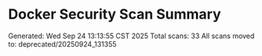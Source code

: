 # Docker Security Scan Summary
Generated: Wed Sep 24 13:13:55 CST 2025
Total scans:       33
All scans moved to: deprecated/20250924_131355
